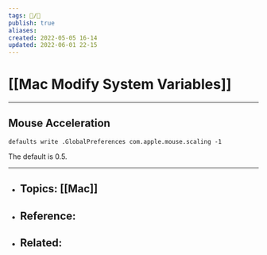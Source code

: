 ```yaml
---
tags: 📝️/🌱️
publish: true
aliases: 
created: 2022-05-05 16-14
updated: 2022-06-01 22-15
---
```


# [[Mac Modify System Variables]]

---

## Mouse Acceleration

```plain
defaults write .GlobalPreferences com.apple.mouse.scaling -1
```

The default is 0.5.

---

- Topics: [[Mac]]
	- 
- Reference:
	- 
- Related:
	- 
